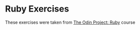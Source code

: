 # Ruby Exercises
These exercises were taken from [The Odin Project: Ruby](https://www.theodinproject.com/paths/full-stack-ruby-on-rails/courses/ruby) course
